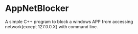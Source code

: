 # AppNetBlocker
A simple C++ program to block a windows APP from accessing network(except 127.0.0.X) with command line.
